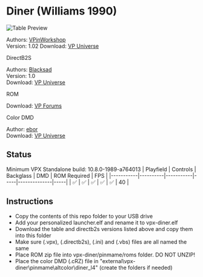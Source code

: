 # Diner (Williams 1990)

![Table Preview](https://vpuniverse.com/screenshots/monthly_2022_07/Diner-SS-Cab.png.9214b505a96887167fa5185d9ba6d136.png)

Authors: [VPinWorkshop](https://vpuniverse.com/profile/40692-vpinworkshop/)  
Version: 1.02
Download: [VP Universe](https://vpuniverse.com/files/file/10699-diner-williams-1990-vpw-mod/)

DirectB2S

Authors: [Blacksad](https://vpuniverse.com/profile/9127-blacksad/)  
Version: 1.0  
Download: [VP Universe](https://vpuniverse.com/files/file/4892-diner-williams-1990-2-3-screens-db2s/)

ROM

Download: [VP Forums](https://www.vpforums.org/index.php?app=downloads&showfile=948)

Color DMD

Author: [ebor](https://vpuniverse.com/profile/29168-ebor/)  
Download: [VP Universe](https://vpuniverse.com/files/file/15442-diner-williams-1990-dmd-64-colors-serum-format/)

## Status

Minimum VPX Standalone build: 10.8.0-1989-a764013
| Playfield | Controls | Backglass | DMD | ROM Required | FPS | 
|-----------|----------|-----------|-----|--------------|-----|
| :white_check_mark: | :white_check_mark: | :white_check_mark: | :white_check_mark: | :white_check_mark: | 40 |

## Instructions

- Copy the contents of this repo folder to your USB drive
- Add your personalized launcher.elf and rename it to vpx-diner.elf
- Download the table and directb2s versions listed above and copy them into this folder
- Make sure (.vpx), (.directb2s), (.ini) and (.vbs) files are all named the same
- Place ROM zip file into vpx-diner/pinmame/roms folder. DO NOT UNZIP!
- Place the color DMD (.cRZ) file in "external\vpx-diner\pinmame\altcolor\diner_l4" (create the folders if needed)
